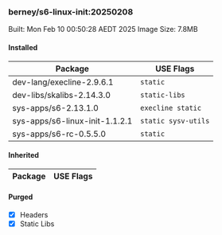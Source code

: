 ### berney/s6-linux-init:20250208

Built: Mon Feb 10 00:50:28 AEDT 2025
Image Size: 7.8MB

#### Installed
Package | USE Flags
--------|----------
dev-lang/execline-2.9.6.1 | `static`
dev-libs/skalibs-2.14.3.0 | `static-libs`
sys-apps/s6-2.13.1.0 | `execline static`
sys-apps/s6-linux-init-1.1.2.1 | `static sysv-utils`
sys-apps/s6-rc-0.5.5.0 | `static`
#### Inherited
Package | USE Flags
--------|----------
#### Purged
- [x] Headers
- [x] Static Libs
